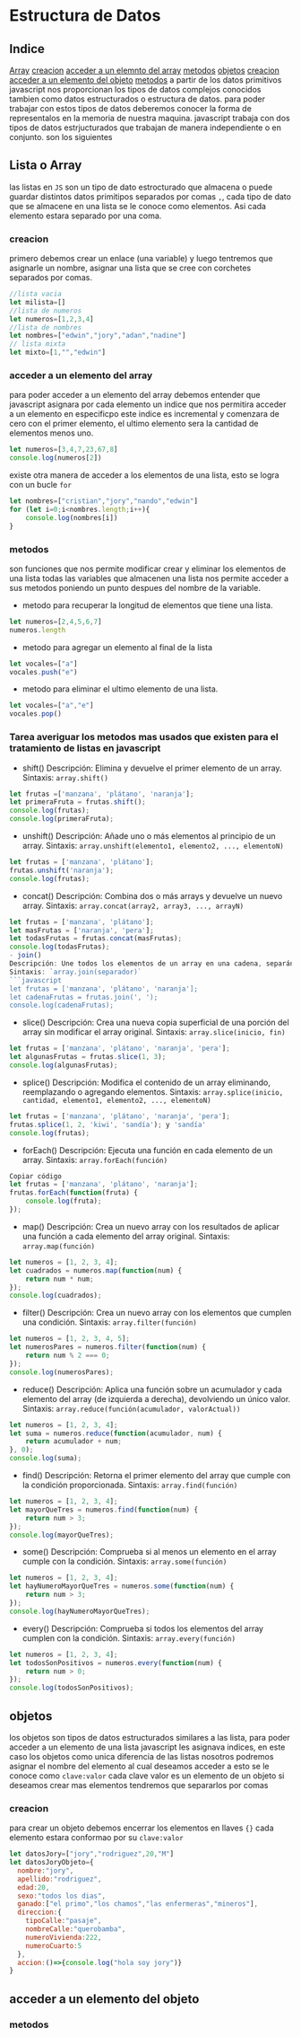  # Estructura de Datos
 ## Indice
 [Array](#lista-o-array)
 [creacion](#creacion-1)
 [acceder a un elemnto del array](#acceder-a-un-elemento-del-array)
 [metodos](#metodos-1)
 [objetos](#objetos)
 [creacion](#creacion)
 [acceder a un elemento del objeto](#acceder-a-un-elemento-del-objeto)
 [metodos](#metodos)
 a partir de los datos primitivos javascript nos proporcionan los tipos de datos complejos conocidos tambien como datos estructurados o estructura de datos.
para poder trabajar con estos tipos de datos deberemos conocer la forma de representalos en la memoria de nuestra maquina.
javascript trabaja con dos tipos de datos estrjucturados que trabajan de manera independiente o en conjunto.
son los siguientes
## Lista o Array
las listas en `JS` son un tipo de dato estrocturado que almacena o puede guardar distintos datos primitipos separados por comas `,`, cada tipo de dato que se almacene en una lista se le conoce como elementos.
Asi cada elemento estara separado por una coma.
### creacion
primero debemos crear un enlace (una variable) y luego tentremos que asignarle un nombre, asignar una lista que se cree con corchetes separados por comas.
```js
//lista vacia
let milista=[]
//lista de numeros
let numeros=[1,2,3,4]
//lista de nombres
let nombres=["edwin","jory","adan","nadine"]
// lista mixta
let mixto=[1,"","edwin"]
```
### acceder a un elemento del array
para poder acceder a un elemento del array debemos entender que javascript asignara por cada elemento un indice que nos permitira acceder a un elemento en especificpo este indice es incremental y comenzara de cero con el primer elemento, el ultimo elemento sera la cantidad de elementos menos uno.
```js
let numeros=[3,4,7,23,67,8]
console.log(numeros[2])
``` 
existe otra manera de acceder a los elementos de una lista, esto se logra con un bucle `for`
```js
let nombres=["cristian","jory","nando","edwin"]
for (let i=0;i<nombres.length;i++){
    console.log(nombres[i])
}
```
### metodos
son funciones que nos permite modificar crear y eliminar los elementos de una lista todas las variables que almacenen una lista nos permite acceder a sus metodos poniendo un punto despues del nombre de la variable.
- metodo para recuperar la longitud de elementos que tiene una lista.
```js
let numeros=[2,4,5,6,7]
numeros.length
```
- metodo para agregar un elemento al final de la lista
```js
let vocales=["a"]
vocales.push("e")
```
- metodo para eliminar el ultimo elemento de una lista.
```js
let vocales=["a","e"]
vocales.pop()
```
### Tarea averiguar los metodos mas usados que existen para el tratamiento de listas en javascript 
- shift()
Descripción: Elimina y devuelve el primer elemento de un array.
Sintaxis: `array.shift()`

```javascript
let frutas =['manzana', 'plátano', 'naranja'];
let primeraFruta = frutas.shift(); 
console.log(frutas);
console.log(primeraFruta);
```
- unshift()
Descripción: Añade uno o más elementos al principio de un array.
Sintaxis: `array.unshift(elemento1, elemento2, ..., elementoN)`
```javascript
let frutas = ['manzana', 'plátano'];
frutas.unshift('naranja');  
console.log(frutas); 
```
- concat()
Descripción: Combina dos o más arrays y devuelve un nuevo array.
Sintaxis: `array.concat(array2, array3, ..., arrayN)`
```javascript
let frutas = ['manzana', 'plátano'];
let masFrutas = ['naranja', 'pera'];
let todasFrutas = frutas.concat(masFrutas);
console.log(todasFrutas); 
- join()
Descripción: Une todos los elementos de un array en una cadena, separándolos con un delimitador (por defecto, una coma).
Sintaxis: `array.join(separador)`
```javascript
let frutas = ['manzana', 'plátano', 'naranja'];
let cadenaFrutas = frutas.join(', ');
console.log(cadenaFrutas); 
```
- slice()
Descripción: Crea una nueva copia superficial de una porción del array sin modificar el array original.
Sintaxis: `array.slice(inicio, fin)`
```javascript
let frutas = ['manzana', 'plátano', 'naranja', 'pera'];
let algunasFrutas = frutas.slice(1, 3);
console.log(algunasFrutas); 
```
- splice()
Descripción: Modifica el contenido de un array eliminando, reemplazando o agregando elementos.
Sintaxis: `array.splice(inicio, cantidad, elemento1, elemento2, ..., elementoN)`
```javascript
let frutas = ['manzana', 'plátano', 'naranja', 'pera'];
frutas.splice(1, 2, 'kiwi', 'sandía'); y 'sandía'
console.log(frutas); 
```
- forEach()
Descripción: Ejecuta una función en cada elemento de un array.
Sintaxis: `array.forEach(función)`
```javascript
Copiar código
let frutas = ['manzana', 'plátano', 'naranja'];
frutas.forEach(function(fruta) {
    console.log(fruta);
});
```
- map()
Descripción: Crea un nuevo array con los resultados de aplicar una función a cada elemento del array original.
Sintaxis: `array.map(función)`
```javascript
let numeros = [1, 2, 3, 4];
let cuadrados = numeros.map(function(num) {
    return num * num;
});
console.log(cuadrados); 
```
- filter()
Descripción: Crea un nuevo array con los elementos que cumplen una condición.
Sintaxis: `array.filter(función)`
```javascript
let numeros = [1, 2, 3, 4, 5];
let numerosPares = numeros.filter(function(num) {
    return num % 2 === 0;
});
console.log(numerosPares); 
```
- reduce()
Descripción: Aplica una función sobre un acumulador y cada elemento del array (de izquierda a derecha), devolviendo un único valor.
Sintaxis: `array.reduce(función(acumulador, valorActual))`

```javascript
let numeros = [1, 2, 3, 4];
let suma = numeros.reduce(function(acumulador, num) {
    return acumulador + num;
}, 0);  
console.log(suma); 
```
- find()
Descripción: Retorna el primer elemento del array que cumple con la condición proporcionada.
Sintaxis: `array.find(función)`
```javascript
let numeros = [1, 2, 3, 4];
let mayorQueTres = numeros.find(function(num) {
    return num > 3;
});
console.log(mayorQueTres); 
```
- some()
Descripción: Comprueba si al menos un elemento en el array cumple con la condición.
Sintaxis: `array.some(función)`
```javascript
let numeros = [1, 2, 3, 4];
let hayNumeroMayorQueTres = numeros.some(function(num) {
    return num > 3;
});
console.log(hayNumeroMayorQueTres); 
```
- every()
Descripción: Comprueba si todos los elementos del array cumplen con la condición.
Sintaxis: `array.every(función)`
```javascript
let numeros = [1, 2, 3, 4];
let todosSonPositivos = numeros.every(function(num) {
    return num > 0;
});
console.log(todosSonPositivos); 
```
## objetos
los objetos son tipos de datos estructurados similares a las lista, para poder acceder a un elemento de una lista javascript les asignava indices, en este caso los objetos como unica diferencia de las listas nosotros podremos asignar el nombre del elemento al cual deseamos acceder a esto se le conoce como `clave:valor`
cada clave valor es un elemento de un objeto si deseamos crear  mas elementos tendremos que separarlos por comas
### creacion
para crear un objeto debemos encerrar los elementos en llaves `{}` cada elemento estara conformao por su `clave:valor`
```js
let datosJory=["jory","rodriguez",20,"M"]
let datosJoryObjeto={
  nombre:"jory",
  apellido:"rodriguez",
  edad:20,
  sexo:"todos los dias",
  ganado:["el primo","los chamos","las enfermeras","mineros"],
  direccion:{
    tipoCalle:"pasaje",
    nombreCalle:"querobamba",
    numeroVivienda:222,
    numeroCuarto:5
  },
  accion:()=>{console.log("hola soy jory")}
}
```
## acceder a un elemento del objeto
### metodos 